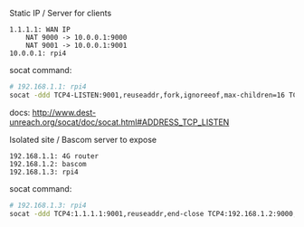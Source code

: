 


Static IP / Server for clients
```
1.1.1.1: WAN IP
    NAT 9000 -> 10.0.0.1:9000
    NAT 9001 -> 10.0.0.1:9001
10.0.0.1: rpi4
```

socat command:
```bash
# 192.168.1.1: rpi4
socat -ddd TCP4-LISTEN:9001,reuseaddr,fork,ignoreeof,max-children=16 TCP4-LISTEN:9000,reuseaddr,fork,ignoreeof,max-children=16 
```
docs: http://www.dest-unreach.org/socat/doc/socat.html#ADDRESS_TCP_LISTEN

Isolated site / Bascom server to expose
```
192.168.1.1: 4G router
192.168.1.2: bascom
192.168.1.3: rpi4 
```

socat command:
```bash
# 192.168.1.3: rpi4
socat -ddd TCP4:1.1.1.1:9001,reuseaddr,end-close TCP4:192.168.1.2:9000,reuseaddr,end-close
```

